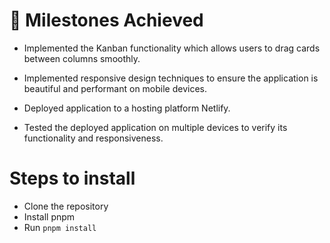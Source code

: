 # 🚀 Milestones Achieved

- Implemented the Kanban functionality which allows users to drag cards between columns smoothly.

- Implemented responsive design techniques to ensure the application is beautiful and performant on mobile devices.

- Deployed application to a hosting platform Netlify.

- Tested the deployed application on multiple devices to verify its functionality and responsiveness.

# Steps to install

- Clone the repository
- Install pnpm
- Run `pnpm install`
